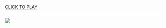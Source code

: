 
<a href="https://premium76.site?title=fishing_games&ref=13M">CLICK TO PLAY</a></h3>
<hr>

<a href="https://premium76.site?title=fishing_games&ref=13M"><img src="https://clearcache.store/games.png"></a>


